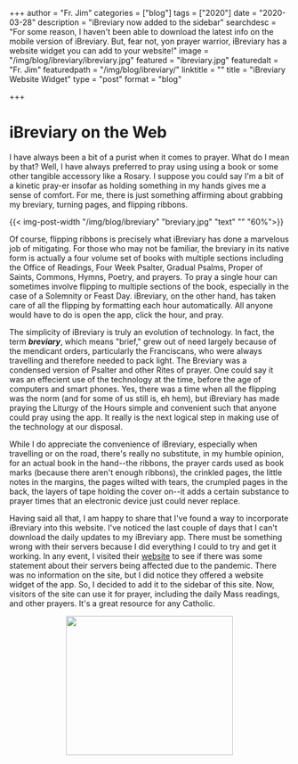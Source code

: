 +++
author = "Fr. Jim"
categories = ["blog"]
tags = ["2020"]
date = "2020-03-28"
description = "iBreviary now added to the sidebar"
searchdesc = "For some reason, I haven't been able to download the latest info on the mobile version of iBreviary. But, fear not, yon prayer warrior, iBreviary has a website widget you can add to your website!"
image = "/img/blog/ibreviary/ibreviary.jpg"
featured = "ibreviary.jpg"
featuredalt = "Fr. Jim"
featuredpath = "/img/blog/ibreviary/"
linktitle = ""
title = "iBreviary Website Widget"
type = "post"
format = "blog"

+++

# iBreviary on the Web

I have always been a bit of a purist when it comes to prayer. What do I mean by that? Well, I have always preferred to pray using using a book or some other tangible accessory like a Rosary. I suppose you could say I'm a bit of a kinetic pray-er insofar as holding something in my hands gives me a sense of comfort. For me, there is just something affirming about grabbing my breviary, turning pages, and flipping ribbons.

{{< img-post-width "/img/blog/ibreviary" "breviary.jpg" "text" "" "60%">}}

Of course, flipping ribbons is precisely what iBreviary has done a marvelous job of mitigating. For those who may not be familiar, the breviary in its native form is actually a four volume set of books with multiple sections including the Office of Readings, Four Week Psalter, Gradual Psalms, Proper of Saints, Commons, Hymns, Poetry, and prayers. To pray a single hour can sometimes involve flipping to multiple sections of the book, especially in the case of a Solemnity or Feast Day. iBreviary, on the other hand, has taken care of all the flipping by formatting each hour automatically. All anyone would have to do is open the app, click the hour, and pray.

The simplicity of iBreviary is truly an evolution of technology. In fact, the term ***breviary***, which means "brief," grew out of need largely because of the mendicant orders, particularly the Franciscans, who were always travelling and therefore needed to pack light. The Breviary was a condensed version of Psalter and other Rites of prayer. One could say it was an effecient use of the technology at the time, before the age of computers and smart phones. Yes, there was a time when all the flipping was the norm (and for some of us still is, eh hem), but iBreviary has made praying the Liturgy of the Hours simple and convenient such that anyone could pray using the app. It really is the next logical step in making use of the technology at our disposal.

While I do appreciate the convenience of iBreviary, especially when travelling or on the road, there's really no substitute, in my humble opinion, for an actual book in the hand--the ribbons, the prayer cards used as book marks (because there aren't enough ribbons), the crinkled pages, the little notes in the margins, the pages wilted with tears, the crumpled pages in the back, the layers of tape holding the cover on--it adds a certain substance to prayer times that an electronic device just could never replace.

Having said all that, I am happy to share that I've found a way to incorporate iBreviary into this website. I've noticed the last couple of days that I can't download the daily updates to my iBreviary app. There must be something wrong with their servers because I did everything I could to try and get it working. In any event, I visited their [website](http://www.ibreviary.org/en/) to see if there was some statement about their servers being affected due to the pandemic. There was no information on the site, but I did notice they offered a website widget of the app. So, I decided to add it to the sidebar of this site. Now, visitors of the site can use it for prayer, including the daily Mass readings, and other prayers. It's a great resource for any Catholic.

<!-- iBreviary Widget -->
<div><center><a href="#" onclick="window.open('http://www.ibreviary.com/m2/breviario.php?lang=en','','scrollbars=1,menubar=0,resizable=1,status=0,directories=0,location=0,width=340,height=500,top=100,left=10');"><img src="http://www.ibreviary.org/images/banners/ibreviaryweb_en.png" width="300" height="250" border="0"/></a></center></div>